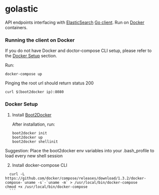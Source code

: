 # golastic

API endpoints interfacing with [ElasticSearch](https://www.elastic.co/products/elasticsearch) [Go client](https://github.com/belogik/goes). Run on [Docker](https://www.docker.com/) containers.

### Running the client on Docker

If you do not have Docker and doctor-compose CLI setup, please refer to the [Docker Setup](#docker-setup) section.

Run:

```
docker-compose up
```

Pinging the root url should return status 200
```
curl $(boot2docker ip):8080
```

### Docker Setup

1) Install [Boot2Docker](https://github.com/boot2docker/osx-installer/releases/download/v1.7.1/Boot2Docker-1.7.1.pkg)
  
    After installation, run:
    
    ```
    boot2docker init
    boot2docker up
    boot2docker shellinit
    ```

  Suggestion: Place the boot2docker env variables into your .bash_profile to load every new shell session
    
2) Install docker-compose CLI
 
  ```
    curl -L https://github.com/docker/compose/releases/download/1.3.2/docker-compose-`uname -s`-`uname -m` > /usr/local/bin/docker-compose
  chmod +x /usr/local/bin/docker-compose
    ```
 
